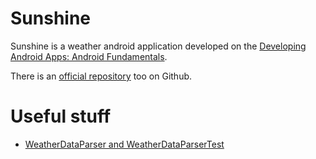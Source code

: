 Sunshine
========

Sunshine is a weather android application developed on the [Developing Android Apps: Android Fundamentals](https://www.udacity.com/course/ud853).

There is an [official repository](https://github.com/udacity/Sunshine) too on Github.

# Useful stuff #
- [WeatherDataParser and WeatherDataParserTest](https://gist.github.com/theFrantic/fb3235a225bc1c9c59ca)
